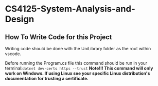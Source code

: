 # CS4125-System-Analysis-and-Design

## How To Write Code for this Project

Writing code should be done with the UniLibrary folder as the root within vscode.

Before running the Program.cs file this command should be run in your terminal:`dotnet dev-certs https --trust`
**Note!!! This command will only work on Windows. If using Linux see your specific Linux distribution's documentation for trusting a certificate.**
